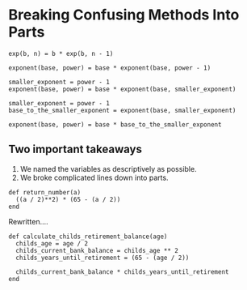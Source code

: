 # Breaking Confusing Methods Into Parts

```
exp(b, n) = b * exp(b, n - 1)
```

```
exponent(base, power) = base * exponent(base, power - 1)
```

```
smaller_exponent = power - 1
exponent(base, power) = base * exponent(base, smaller_exponent)
```

```
smaller_exponent = power - 1
base_to_the_smaller_exponent = exponent(base, smaller_exponent)

exponent(base, power) = base * base_to_the_smaller_exponent
```

## Two important takeaways
1. We named the variables as descriptively as possible.
2. We broke complicated lines down into parts.

```
def return_number(a)
  ((a / 2)**2) * (65 - (a / 2))
end
```

Rewritten....

```
def calculate_childs_retirement_balance(age)
  childs_age = age / 2
  childs_current_bank_balance = childs_age ** 2
  childs_years_until_retirement = (65 - (age / 2))

  childs_current_bank_balance * childs_years_until_retirement
end
```